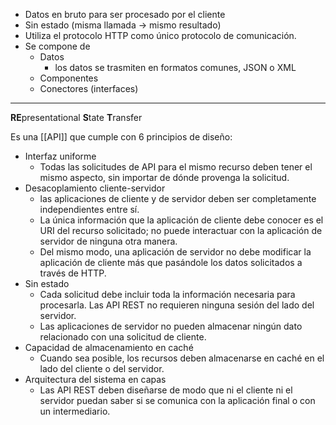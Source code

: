 - Datos en bruto para ser procesado por el cliente
- Sin estado (misma llamada -> mismo resultado)
- Utiliza el protocolo HTTP como único protocolo de comunicación.
- Se compone de
	- Datos
		- los datos se trasmiten en formatos comunes, JSON o XML
	- Componentes 
	- Conectores (interfaces)
***
**RE**presentational **S**tate **T**ransfer

Es una [[API]] que cumple con 6 principios de diseño:
- Interfaz uniforme
	- Todas las solicitudes de API para el mismo recurso deben tener el mismo aspecto, sin importar de dónde provenga la solicitud.
- Desacoplamiento cliente-servidor
	- las aplicaciones de cliente y de servidor deben ser completamente independientes entre sí.
	- La única información que la aplicación de cliente debe conocer es el URI del recurso solicitado; no puede interactuar con la aplicación de servidor de ninguna otra manera. 
	- Del mismo modo, una aplicación de servidor no debe modificar la aplicación de cliente más que pasándole los datos solicitados a través de HTTP.
- Sin estado
	- Cada solicitud debe incluir toda la información necesaria para procesarla. Las API REST no requieren ninguna sesión del lado del servidor. 
	- Las aplicaciones de servidor no pueden almacenar ningún dato relacionado con una solicitud de cliente.
- Capacidad de almacenamiento en caché
	- Cuando sea posible, los recursos deben almacenarse en caché en el lado del cliente o del servidor.
- Arquitectura del sistema en capas
	- Las API REST deben diseñarse de modo que ni el cliente ni el servidor puedan saber si se comunica con la aplicación final o con un intermediario.